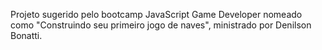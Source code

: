 Projeto sugerido pelo bootcamp JavaScript Game Developer nomeado como "Construindo seu primeiro jogo de naves", ministrado por Denilson Bonatti.